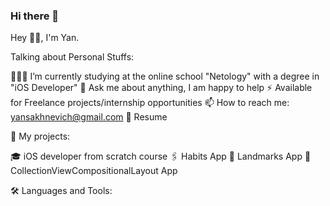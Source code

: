 ### Hi there 👋

<!--
**Skarim333/Skarim333** is a ✨ _special_ ✨ repository because its `README.md` (this file) appears on your GitHub profile.

Here are some ideas to get you started:

- 🔭 I’m currently working on ...
- 🌱 I’m currently learning ...
- 👯 I’m looking to collaborate on ...
- 🤔 I’m looking for help with ...
- 💬 Ask me about ...
- 📫 How to reach me: ...
- 😄 Pronouns: ...
- ⚡ Fun fact: ...
-->
Hey 👋🏽, I'm Yan.

      

Talking about Personal Stuffs:

👨🏽‍💻 I’m currently studying at the online school "Netology" with a degree in "iOS Developer"
💬 Ask me about anything, I am happy to help
⚡ Available for Freelance projects/internship opportunities
📫 How to reach me: yansakhnevich@gmail.com
📝 Resume


📜 My projects:

🎓 iOS developer from scratch course
🖇 Habits App
🌄 Landmarks App
📮 CollectionViewCompositionalLayout App

🛠 Languages and Tools: 
 
